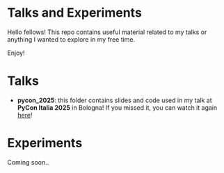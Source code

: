 # Talks and Experiments
Hello fellows! This repo contains useful material related to my talks or anything I wanted to explore in my free time.

Enjoy!


# Talks
- <b>pycon_2025</b>: this folder contains slides and code used in my talk at <b>PyCon Italia 2025</b> in Bologna! If you missed it, you can watch it again [here](https://www.youtube.com/live/a8PI4sgWXE8?si=tp7WFzym1tU3kA1J&t=19794)!

# Experiments
Coming soon..